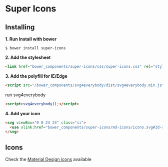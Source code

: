 # Super Icons

## Installing

**1. Run Install with bower**

```
$ bower install super-icons
```

**2. Add the stylesheet**

```html
<link href="bower_components/super-icons/css/super-icons.css" rel="stylesheet">
```

**3. Add the polyfill for IE/Edge**

```html
<script src="/bower_components/svg4everybody/dist/svg4everybody.min.js"></script>
```

run svg4everybody

```html
<script>svg4everybody();</script>
```

**4. Add your icon**

```html
<svg viewBox="0 0 24 24" class="si">
  <use xlink:href="bower_components/super-icons/md-icons/icons.svg#3d-rotation"></use>
</svg>
```

## Icons

Check the [Material Design icons](https://elements.polymer-project.org/elements/iron-icons?view=demo:demo/index.html&active=iron-icons) available

